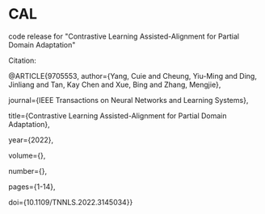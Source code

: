 # CAL 

code release for "Contrastive Learning Assisted-Alignment for Partial Domain Adaptation"

Citation:

@ARTICLE{9705553,
  author={Yang, Cuie and Cheung, Yiu-Ming and Ding, Jinliang and Tan, Kay Chen and Xue, Bing and Zhang, Mengjie},
  
  journal={IEEE Transactions on Neural Networks and Learning Systems}, 
  
  title={Contrastive Learning Assisted-Alignment for Partial Domain Adaptation}, 
  
  year={2022},
  
  volume={},
  
  number={},
  
  pages={1-14},
  
  doi={10.1109/TNNLS.2022.3145034}}
